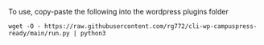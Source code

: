To use, copy-paste the following into the wordpress plugins folder
````
wget -O - https://raw.githubusercontent.com/rg772/cli-wp-campuspress-ready/main/run.py | python3
``````